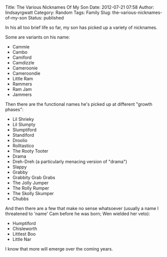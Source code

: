 Title: The Various Nicknames Of My Son
Date: 2012-07-21 07:58
Author: lindsayrgwatt
Category: Random
Tags: Family
Slug: the-various-nicknames-of-my-son
Status: published

In his all too brief life so far, my son has picked up a variety of nicknames.

Some are variants on his name:

- Cammie
- Cambo
- Camiford
- Camdizzle
- Cameroonie
- Cameroondie
- Little Ram
- Rammers
- Ram Jam
- Jammers

Then there are the functional names he's picked up at different "growth phases":

- Lil Shrieky
- Lil Slumpty
- Slumptiford
- Standiford
- Droolio
- Rolltastico
- The Rooty Tooter
- Drama
- Dreh-Dreh (a particularly menacing version of "drama")
- Slappy
- Grabby
- Grabbity Grab Grabs
- The Jolly Jumper
- The Rolly Rumper
- The Skolly Skumper
- Chubbs

And then there are a few that make no sense whatsoever (usually a name I threatened to 'name' Cam before he was born; Wen wielded her veto):

- Humptiford
- Chisleworth
- Littlest Boo
- Little Nar

I know that more will emerge over the coming years.
